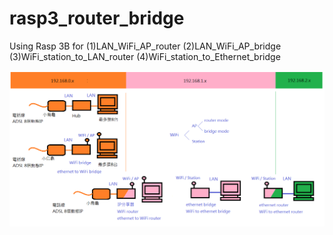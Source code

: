 # rasp3_router_bridge

Using Rasp 3B for 
  (1)LAN_WiFi_AP_router
  (2)LAN_WiFi_AP_bridge
  (3)WiFi_station_to_LAN_router
  (4)WiFi_station_to_Ethernet_bridge

![pic](router_bridge_list.png)<BR><BR>

